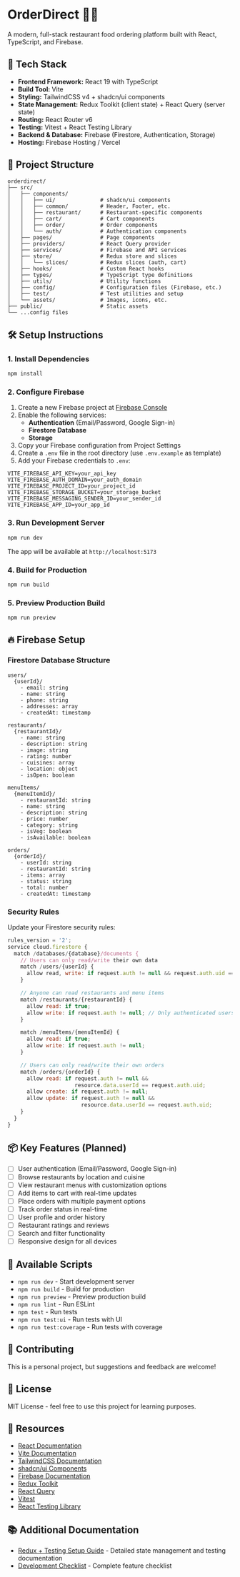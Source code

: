 # OrderDirect 🍔🍕

A modern, full-stack restaurant food ordering platform built with React, TypeScript, and Firebase.

## 🚀 Tech Stack

- **Frontend Framework:** React 19 with TypeScript
- **Build Tool:** Vite
- **Styling:** TailwindCSS v4 + shadcn/ui components
- **State Management:** Redux Toolkit (client state) + React Query (server state)
- **Routing:** React Router v6
- **Testing:** Vitest + React Testing Library
- **Backend & Database:** Firebase (Firestore, Authentication, Storage)
- **Hosting:** Firebase Hosting / Vercel

## 📁 Project Structure

```
orderdirect/
├── src/
│   ├── components/
│   │   ├── ui/              # shadcn/ui components
│   │   ├── common/          # Header, Footer, etc.
│   │   ├── restaurant/      # Restaurant-specific components
│   │   ├── cart/            # Cart components
│   │   ├── order/           # Order components
│   │   └── auth/            # Authentication components
│   ├── pages/               # Page components
│   ├── providers/           # React Query provider
│   ├── services/            # Firebase and API services
│   ├── store/               # Redux store and slices
│   │   └── slices/          # Redux slices (auth, cart)
│   ├── hooks/               # Custom React hooks
│   ├── types/               # TypeScript type definitions
│   ├── utils/               # Utility functions
│   ├── config/              # Configuration files (Firebase, etc.)
│   ├── test/                # Test utilities and setup
│   └── assets/              # Images, icons, etc.
├── public/                  # Static assets
└── ...config files
```

## 🛠️ Setup Instructions

### 1. Install Dependencies

```bash
npm install
```

### 2. Configure Firebase

1. Create a new Firebase project at [Firebase Console](https://console.firebase.google.com/)
2. Enable the following services:
   - **Authentication** (Email/Password, Google Sign-in)
   - **Firestore Database**
   - **Storage**
3. Copy your Firebase configuration from Project Settings
4. Create a `.env` file in the root directory (use `.env.example` as template)
5. Add your Firebase credentials to `.env`:

```env
VITE_FIREBASE_API_KEY=your_api_key
VITE_FIREBASE_AUTH_DOMAIN=your_auth_domain
VITE_FIREBASE_PROJECT_ID=your_project_id
VITE_FIREBASE_STORAGE_BUCKET=your_storage_bucket
VITE_FIREBASE_MESSAGING_SENDER_ID=your_sender_id
VITE_FIREBASE_APP_ID=your_app_id
```

### 3. Run Development Server

```bash
npm run dev
```

The app will be available at `http://localhost:5173`

### 4. Build for Production

```bash
npm run build
```

### 5. Preview Production Build

```bash
npm run preview
```

## 🔥 Firebase Setup

### Firestore Database Structure

```
users/
  {userId}/
    - email: string
    - name: string
    - phone: string
    - addresses: array
    - createdAt: timestamp

restaurants/
  {restaurantId}/
    - name: string
    - description: string
    - image: string
    - rating: number
    - cuisines: array
    - location: object
    - isOpen: boolean

menuItems/
  {menuItemId}/
    - restaurantId: string
    - name: string
    - description: string
    - price: number
    - category: string
    - isVeg: boolean
    - isAvailable: boolean

orders/
  {orderId}/
    - userId: string
    - restaurantId: string
    - items: array
    - status: string
    - total: number
    - createdAt: timestamp
```

### Security Rules

Update your Firestore security rules:

```javascript
rules_version = '2';
service cloud.firestore {
  match /databases/{database}/documents {
    // Users can only read/write their own data
    match /users/{userId} {
      allow read, write: if request.auth != null && request.auth.uid == userId;
    }

    // Anyone can read restaurants and menu items
    match /restaurants/{restaurantId} {
      allow read: if true;
      allow write: if request.auth != null; // Only authenticated users
    }

    match /menuItems/{menuItemId} {
      allow read: if true;
      allow write: if request.auth != null;
    }

    // Users can only read/write their own orders
    match /orders/{orderId} {
      allow read: if request.auth != null &&
                     resource.data.userId == request.auth.uid;
      allow create: if request.auth != null;
      allow update: if request.auth != null &&
                       resource.data.userId == request.auth.uid;
    }
  }
}
```

## 📦 Key Features (Planned)

- [ ] User authentication (Email/Password, Google Sign-in)
- [ ] Browse restaurants by location and cuisine
- [ ] View restaurant menus with customization options
- [ ] Add items to cart with real-time updates
- [ ] Place orders with multiple payment options
- [ ] Track order status in real-time
- [ ] User profile and order history
- [ ] Restaurant ratings and reviews
- [ ] Search and filter functionality
- [ ] Responsive design for all devices

## 🎨 Available Scripts

- `npm run dev` - Start development server
- `npm run build` - Build for production
- `npm run preview` - Preview production build
- `npm run lint` - Run ESLint
- `npm test` - Run tests
- `npm run test:ui` - Run tests with UI
- `npm run test:coverage` - Run tests with coverage

## 🤝 Contributing

This is a personal project, but suggestions and feedback are welcome!

## 📄 License

MIT License - feel free to use this project for learning purposes.

## 🔗 Resources

- [React Documentation](https://react.dev)
- [Vite Documentation](https://vitejs.dev)
- [TailwindCSS Documentation](https://tailwindcss.com)
- [shadcn/ui Components](https://ui.shadcn.com)
- [Firebase Documentation](https://firebase.google.com/docs)
- [Redux Toolkit](https://redux-toolkit.js.org/)
- [React Query](https://tanstack.com/query/latest)
- [Vitest](https://vitest.dev/)
- [React Testing Library](https://testing-library.com/react)

## 📚 Additional Documentation

- [Redux + Testing Setup Guide](REDUX_TESTING_SETUP.md) - Detailed state management and testing documentation
- [Development Checklist](DEVELOPMENT_CHECKLIST.md) - Complete feature checklist
